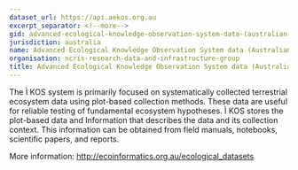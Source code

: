 ```yaml
---
dataset_url: https://api.aekos.org.au
excerpt_separator: <!--more-->
gid: advanced-ecological-knowledge-observation-system-data-(australian-plant-and-animal-data)
jurisdiction: australia
name: Advanced Ecological Knowledge Observation System data (Australian plant and animal data)
organisation: ncris-research-data-and-infrastructure-group
title: Advanced Ecological Knowledge Observation System data (Australian plant and animal data)
---
```


The Ì KOS system is primarily focused on systematically collected terrestrial ecosystem data using plot-based collection methods. These data are useful for reliable testing of fundamental ecosystem hypotheses. Ì KOS stores the plot-based data and Information that describes the data and its collection context. This information can be obtained from field manuals, notebooks, scientific papers, and reports.

<!--more-->

More information: http://ecoinformatics.org.au/ecological_datasets